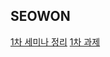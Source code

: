 ## SEOWON

[1차 세미나 정리](https://tjdnjs.github.io/sopt/sopt2/)
[1차 과제](https://github.com/IN-SOPT-SERVER/SeoWon/tree/checker/1st-week-task)
